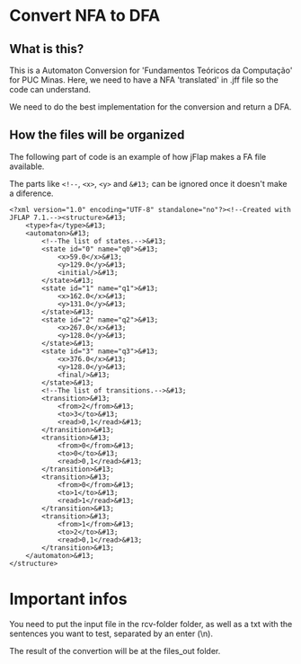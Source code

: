 # Convert NFA to DFA

## What is this?
This is a Automaton Conversion for 'Fundamentos Teóricos da Computação' for PUC Minas. Here, we need to have a NFA 'translated' in .jff file so the code can understand.

We need to do the best implementation for the conversion and return a DFA.

## How the files will be organized
The following part of code is an example of how jFlap makes a FA file available. 

The parts like `<!--`, `<x>`, `<y>` and `&#13;` can be ignored once it doesn't make a diference.

```jff
<?xml version="1.0" encoding="UTF-8" standalone="no"?><!--Created with JFLAP 7.1.--><structure>&#13;
	<type>fa</type>&#13;
	<automaton>&#13;
		<!--The list of states.-->&#13;
		<state id="0" name="q0">&#13;
			<x>59.0</x>&#13;
			<y>129.0</y>&#13;
			<initial/>&#13;
		</state>&#13;
		<state id="1" name="q1">&#13;
			<x>162.0</x>&#13;
			<y>131.0</y>&#13;
		</state>&#13;
		<state id="2" name="q2">&#13;
			<x>267.0</x>&#13;
			<y>128.0</y>&#13;
		</state>&#13;
		<state id="3" name="q3">&#13;
			<x>376.0</x>&#13;
			<y>128.0</y>&#13;
			<final/>&#13;
		</state>&#13;
		<!--The list of transitions.-->&#13;
		<transition>&#13;
			<from>2</from>&#13;
			<to>3</to>&#13;
			<read>0,1</read>&#13;
		</transition>&#13;
		<transition>&#13;
			<from>0</from>&#13;
			<to>0</to>&#13;
			<read>0,1</read>&#13;
		</transition>&#13;
		<transition>&#13;
			<from>0</from>&#13;
			<to>1</to>&#13;
			<read>1</read>&#13;
		</transition>&#13;
		<transition>&#13;
			<from>1</from>&#13;
			<to>2</to>&#13;
			<read>0,1</read>&#13;
		</transition>&#13;
	</automaton>&#13;
</structure>
```

# Important infos
You need to put the input file in the rcv-folder folder, as well as a txt with the sentences you want to test, separated by an enter (\n).

The result of the convertion will be at the files_out folder.